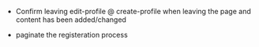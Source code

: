 * Confirm leaving edit-profile @ create-profile when leaving the page and content has been added/changed

* paginate the registeration process
